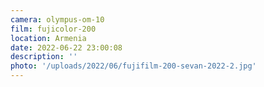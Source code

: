 ```yaml
---
camera: olympus-om-10
film: fujicolor-200
location: Armenia
date: 2022-06-22 23:00:08
description: ''
photo: '/uploads/2022/06/fujifilm-200-sevan-2022-2.jpg'
---
```

